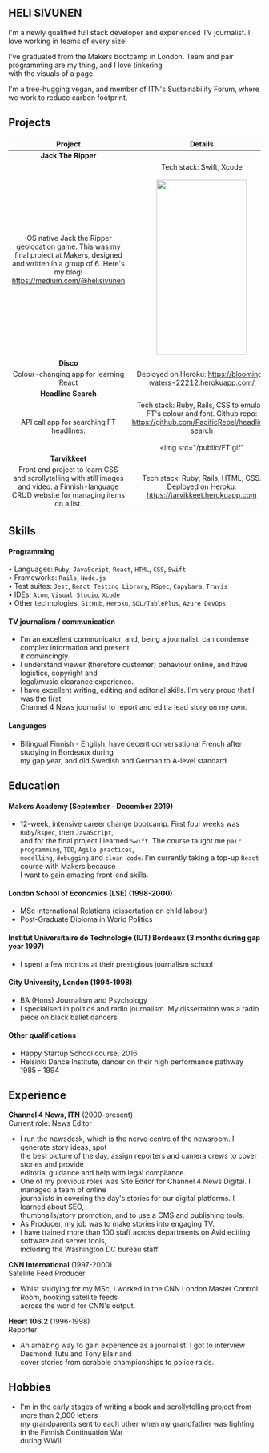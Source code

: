 ## HELI SIVUNEN

I'm a newly qualified full stack developer and experienced TV journalist. I love working in teams of every size!

I've graduated from the Makers bootcamp in London. Team and pair programming are my thing, and I love tinkering  
with the visuals of a page.  

I'm a tree-hugging vegan, and member of ITN's Sustainability Forum, where we work to reduce carbon footprint.

## Projects

|    Project                                        |    Details                                        |  
| :-------------------------------------------------: | :-------------------------------------------------: |  
|     **Jack The Ripper**
iOS native Jack the Ripper geolocation game. This was my final project at Makers,  designed and written in a group of 6. Here's my blog! https://medium.com/@helisivunen                     |    Tech stack: Swift, Xcode   <br><br> <img src="/public/JackTheRipper.gif" width="180" height="350"/>
|         **Disco**
|              Colour-changing app for learning React                                         |Deployed on Heroku: https://blooming-waters-22212.herokuapp.com/ |
|         **Headline Search**
|              API call app for searching FT headlines.                                         |Tech stack: Ruby, Rails, CSS to emulate FT's colour and font. Github repo: https://github.com/PacificRebel/headline-search  <br><br> <img src="/public/FT.gif"|
|         **Tarvikkeet**
|              Front end project to learn CSS and scrollytelling with still images and video: a Finnish-language CRUD website for managing items on a list.                                         |Tech stack: Ruby, Rails, HTML, CSS. Deployed on Heroku: https://tarvikkeet.herokuapp.com





## Skills

#### Programming

•	Languages: `Ruby`, `JavaScript`, `React`, `HTML`, `CSS`, `Swift`  
•	Frameworks: `Rails`, `Node.js`  
•	Test suites: `Jest`, `React Testing Library`, `RSpec`, `Capybara`, `Travis`  
•	IDEs: `Atom`, `Visual Studio`, `Xcode`  
•	Other technologies: `GitHub`, `Heroku`, `SQL/TablePlus`, `Azure DevOps`   

#### TV journalism / communication

- I'm an excellent communicator, and, being a journalist, can condense complex information and present  
  it convincingly.
- I understand viewer (therefore customer) behaviour online, and have logistics, copyright and  
  legal/music clearance experience.
- I have excellent writing, editing and editorial skills. I'm very proud that I was the first  
  Channel 4 News journalist to report and edit a lead story on my own.

#### Languages

- Bilingual Finnish - English, have decent conversational French after studying in Bordeaux during  
  my gap year, and did Swedish and German to A-level standard

## Education

#### Makers Academy (September - December 2019)

- 12-week, intensive career change bootcamp. First four weeks was `Ruby`/`Rspec`, then `JavaScript`,  
  and for the final project I learned `Swift`. The course taught me `pair programming`, `TDD`, `Agile practices`,  
  `modelling`, `debugging` and `clean code`. I'm currently taking a top-up `React` course with Makers because  
  I want to gain amazing front-end skills.

#### London School of Economics (LSE) (1998-2000)

- MSc International Relations (dissertation on child labour)
- Post-Graduate Diploma in World Politics

#### Institut Universitaire de Technologie (IUT) Bordeaux (3 months during gap year 1997)

- I spent a few months at their prestigious journalism school

#### City University, London (1994-1998)

- BA (Hons) Journalism and Psychology
- I specialised in politics and radio journalism. My dissertation was a radio piece on
  black ballet dancers.

#### Other qualifications

- Happy Startup School course, 2016
- Helsinki Dance Institute, dancer on their high performance pathway 1985 - 1994

## Experience

**Channel 4 News, ITN** (2000-present)    
Current role: News Editor
- I run the newsdesk, which is the nerve centre of the newsroom. I generate story ideas, spot  
  the best picture of the day, assign reporters and camera crews to cover stories and provide  
  editorial guidance and help with legal compliance.
- One of my previous roles was Site Editor for Channel 4 News Digital. I managed a team of online  
  journalists in covering the day's stories for our digital platforms. I learned about SEO,  
  thumbnails/story promotion, and to use a CMS and publishing tools.  
- As Producer, my job was to make stories into engaging TV.
- I have trained more than 100 staff across departments on Avid editing software and server tools,  
  including the Washington DC bureau staff.

**CNN International** (1997-2000)   
Satellite Feed Producer
-	Whist studying for my MSc, I worked in the CNN London Master Control Room, booking satellite feeds  
  across the world for CNN's output.

**Heart 106.2** (1996-1998)   
Reporter
- An amazing way to gain experience as a journalist. I got to interview Desmond Tutu and Tony Blair and  
  cover stories from scrabble championships to police raids.

## Hobbies
- I'm in the early stages of writing a book and scrollytelling project from more than 2,000 letters  
  my grandparents sent to each other when my grandfather was fighting in the Finnish Continuation War  
  during WWII.

